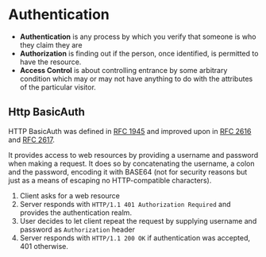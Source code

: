 # Authentication #

- **Authentication** is any process by which you verify that someone is who they claim they are
- **Authorization** is finding out if the person, once identified, is permitted to have the resource.
- **Access Control** is about controlling entrance by some arbitrary condition which may or may not have anything to do with the attributes of the particular visitor.

## Http BasicAuth ##

HTTP BasicAuth was defined in [RFC 1945](http://tools.ietf.org/html/rfc1945) and improved upon in [RFC 2616](http://tools.ietf.org/html/rfc2616) and [RFC 2617](http://tools.ietf.org/html/rfc2617).

It provides access to web resources by providing a username and password when making a request. It does so by concatenating the username, a colon and the password, encoding it with BASE64 (not for security reasons but just as a means of escaping no HTTP-compatible characters).

1. Client asks for a web resource
2. Server responds with `HTTP/1.1 401 Authorization Required` and provides the authentication realm. 
3. User decides to let client repeat the request by supplying username and password as `Authorization` header
4. Server responds with `HTTP/1.1 200 OK` if authentication was accepted, 401 otherwise.